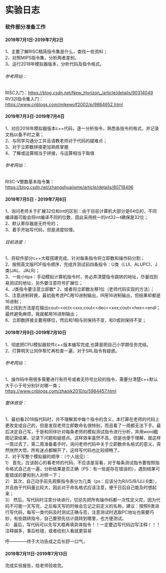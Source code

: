 # 实验日志

### 软件部分准备工作
#### 2019年7月1日-2019年7月2日
1、主要了解RISC精简指令集是什么，查找一些资料；  
2、对照MIPS指令集，分析两者差别。  
3、运行2018年模拟器版本，分析代码及指令格式。  
###### 参考网站：
RISC入门：https://blog.csdn.net/New_Horizon_/article/details/90314049  
RV32I指令集入门：https://www.cnblogs.com/mikewolf2002/p/9864652.html 

#### 2019年7月3日-2019年7月4日 
1、对应2018年模拟器版本c++代码，逐一分析指令，熟悉各指令的格式，并记录文档以备不时之需；  
2、与同学沟通分工并且请教老师对于代码的疑难点；  
3、对于立即数拼接更加熟练掌握  
4、了解或运算相当于拼接，与运算相当于取值 
###### 参考网站： 
RISC-V整数基本指令集： https://blog.csdn.net/zhangshuaiisme/article/details/80718496 

#### 2019年7月5日 -  2019年7月8日
1、询问老师关于扩展32位和int的区别：由于目前计算机大部分是64位的，不同编译器可能会将int编译不同的位数，因此采用统一的int32—t确保是32位；  
2、默认寄存器是无符号的；  
3、着手开始写代码，但是进度较慢。   

###### 目前进度：
1、将软件部分c++大框搭建完成，针对每条指令将立即数和操作码分割；     
2、按照英文版PDF指令顺序，完成并测试前四条指令：U类（LUI、ALUPC)、J类(JAL、JALR)；     
3、一些小tips：手动模拟计算机指令时，务必弄清楚指令跳转的地址，尽量找到易测试的地址，另外要注意符号扩展位；      
4、J类指令要注意立即数* 2，或者将立即数左移1位（老师代码实现的方法）；   
5、注意进制转换，最初我考虑PC用10进制输出，IR用16进制输出，但结果却都是16进制；    
  网上找到方法是在输出cout<<oct<<xxx;cout<<dec<<xxx;cout<<hex<<endl；  
  最终避免麻烦，我就都用16进制输出；  
6、立即数拼接主要用移位，然后和1相与则保持不变，和0或则保持不变；    

#### 2019年7月9日-2019年7月10日  
1、彻底把CPU模拟器软件c++版本编写完成,也算是把自己小学期任务完结。   
2、打算明天让同伴帮忙再检查一遍，对于SRL指令有疑惑。  

###### 参考网站：
1、操作码中用很多需要进行有符号或者无符号比较的指令，需要分清楚c++默认大于小于号分别针对哪一类；   
https://www.cnblogs.com/zhaojk2010/p/5984457.html   

###### 整体感受： 
1、最初看2018版代码时，并不理解其中每个指令的含义，本打算在老师的代码上更改变成自己的，但是发现老师立即数命名很特别，而且看了一周都无法下手。最后决定自己写，于是和同伴针对每条老师的模拟测试指令进行分析，并用word截图记录结果，记录下问题和疑惑点。这样效率虽然不高，但是也便于理解，就这样一周过去了，第二周准备着手时，询问老师代码中关于立即数命名格式的意义，突然恍然大悟，所有迷点都解开了，这样写代码也比较顺畅了。  
2、对于写整个模拟器的顺序：（个人拙见）：  
1） 首先，应该耐心的看老师的代码，不应该是盲看，对于每条测试指令要按照指令格式自己走一遍，分析结果是否正确（PS：有一些是存在错误的），遇到结果可能错误的要和别人对照一下；  
2） 其次，自己动手前先观察指令表分为几类（ps：应该分为R/I/S/B/U/J 6类），并且由于代码量比较大，因此对于命名格式应该注意，便于日后自己能及时想起来；  
3） 然后，写代码时注意分块进行，切忌先把所有操作码都一次性定义完，因为代码不可能一天写完，之后每天写的时候会忘记之前定义的名称。建议：按照6类进行写代码，每写一类代码及时测试正确与否，注意测试时选取PC地址也需要巧妙，有些跳转指令，自己要预先估计跳转到哪里，也方便测试。  
4） 最后，写代码可以先写大框再填具体指令！！一定要边写代码边写注释！！！注释越多，事后检错，或者给别人看就更容易  
    
呼————终于大功告成之后长舒一口气，

#### 2019年7月11日-2019年7月13日  
完成实验报告，给老师验收完。






  

